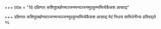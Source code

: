 +++
title = "16 दक्षिणतः कशिपूपबर्हणमाञ्जनमभ्यञ्जनमुदकुम्भमित्येकैकश आसाद्य"

+++
दक्षिणतः कशिपूपबर्हणमाञ्जनमभ्यञ्जनमुदकुम्भमित्येकैकश आसाद्य वेदं निधाय सामिधेनीभ्यः प्रतिपद्यते १६